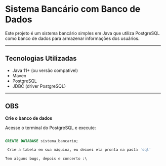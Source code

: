 # Sistema Bancário com Banco de Dados

Este projeto é um sistema bancário simples em Java que utiliza PostgreSQL como banco de dados para armazenar informações dos usuários.

---

## Tecnologias Utilizadas

- Java 11+ (ou versão compatível)
- Maven
- PostgreSQL
- JDBC (driver PostgreSQL)

---
## OBS


**Crie o banco de dados**  

   Acesse o terminal do PostgreSQL e execute:  

   ```sql

   CREATE DATABASE sistema_bancario;

    Crie a tabela em sua máquina, eu deixei ela pronta na pasta 'sql'

Tem alguns bugs, depois e concerto :\